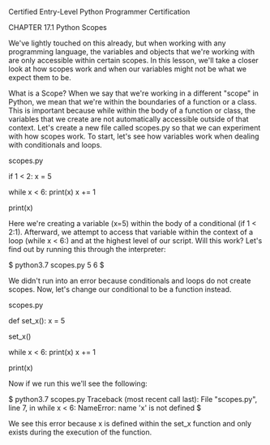 
Certified Entry-Level Python Programmer Certification


CHAPTER 17.1
Python Scopes

We've lightly touched on this already, but when working with any programming language, the variables and objects that we're working with are only accessible within certain scopes. In this lesson, we'll take a closer look at how scopes work and when our variables might not be what we expect them to be.

What is a Scope?
When we say that we're working in a different "scope" in Python, we mean that we're within the boundaries of a function or a class. This is important because while within the body of a function or class, the variables that we create are not automatically accessible outside of that context. Let's create a new file called scopes.py so that we can experiment with how scopes work. To start, let's see how variables work when dealing with conditionals and loops.

scopes.py

if 1 < 2:
    x = 5

while x < 6:
    print(x)
    x += 1

print(x)

Here we're creating a variable (x=5) within the body of a conditional (if 1 < 2:1). Afterward, we attempt to access that variable within the context of a loop (while x < 6:) and at the highest level of our script. Will this work? Let's find out by running this through the interpreter:

$ python3.7 scopes.py
5
6
$

We didn't run into an error because conditionals and loops do not create scopes. Now, let's change our conditional to be a function instead.

scopes.py

def set_x():
    x = 5

set_x()

while x < 6:
    print(x)
    x += 1

print(x)

Now if we run this we'll see the following:

$ python3.7 scopes.py
Traceback (most recent call last):
  File "scopes.py", line 7, in <module>
    while x < 6:
NameError: name 'x' is not defined
$

We see this error because x is defined within the set_x function and only exists during the execution of the function.
